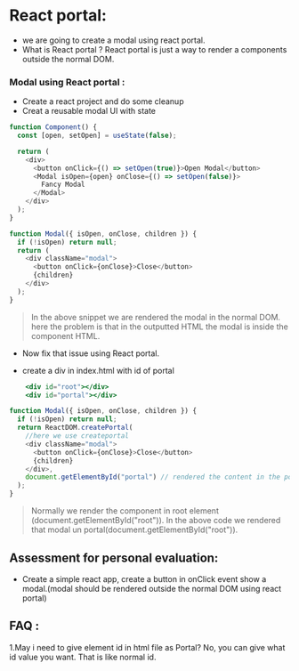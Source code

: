 # React portal:

- we are going to create a modal using react portal.
- What is React portal ?
  React portal is just a way to render a components outside the normal DOM.

### Modal using React portal :

- Create a react project and do some cleanup
- Creat a reusable modal UI with state

```javascript
function Component() {
  const [open, setOpen] = useState(false);

  return (
    <div>
      <button onClick={() => setOpen(true)}>Open Modal</button>
      <Modal isOpen={open} onClose={() => setOpen(false)}>
        Fancy Modal
      </Modal>
    </div>
  );
}

function Modal({ isOpen, onClose, children }) {
  if (!isOpen) return null;
  return (
    <div className="modal">
      <button onClick={onClose}>Close</button>
      {children}
    </div>
  );
}
```

> In the above snippet we are rendered the modal in the normal DOM. here the problem is that in the outputted HTML the modal is inside the component HTML.

- Now fix that issue using React portal.

- create a div in index.html with id of portal 

```jsx
    <div id="root"></div>
    <div id="portal"></div>
```

```javascript
function Modal({ isOpen, onClose, children }) {
  if (!isOpen) return null;
  return ReactDOM.createPortal(
    //here we use createportal
    <div className="modal">
      <button onClick={onClose}>Close</button>
      {children}
    </div>,
    document.getElementById("portal") // rendered the content in the portal
  );
}
```

> Normally we render the component in root element (document.getElementById("root")). In the above code we rendered that modal un portal(document.getElementById("root")).

## Assessment for personal evaluation:

- Create a simple react app, create a button in onClick event show a modal.(modal should be rendered outside the normal DOM using react portal) 

## FAQ :

1.May i need to give element id in html file as Portal?
    No, you can give what id value you want. That is like normal id. 

